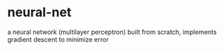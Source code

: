 # neural-net
a neural network (multilayer perceptron) built from scratch, implements gradient descent to minimize error
